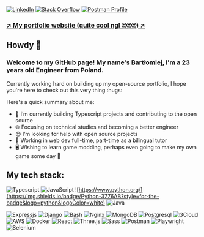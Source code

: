 <a href="https://www.linkedin.com/in/wisie/" target="_blank"><img alt="LinkedIn" src="https://img.shields.io/badge/LinkedIn-0077B5?style=for-the-badge&logo=linkedin&logoColor=white"></a>
<a href="https://stackoverflow.com/users/18636312/wisie"><img alt="Stack Overflow" src="https://img.shields.io/badge/Stack_Overflow-FE7A16?style=for-the-badge&logo=stack-overflow&logoColor=white"></img></a>
<a href="https://www.postman.com/wisieneu"><img alt="Postman Profile" src="https://img.shields.io/badge/Postman profile-FF6C37?style=for-the-badge&logo=postman&logoColor=white"></img></a>

### [↗ My portfolio website (quite cool ngl 🙄🙄🙄) ↗](https://portfolio.wise-ee.xyz/)


## Howdy :cowboy_hat_face:
### Welcome to my GitHub page! My name's Bartłomiej, I'm a 23 years old <strong>Engineer</strong> from Poland.
<p> Currently working hard on building up my open-source portfolio, I hope you're here to check out this very thing :hugs:</p>

Here's a quick summary about me:

- 💭 I’m currently building Typescript projects and contributing to the open source
- 🌐 Focusing on technical studies and becoming a better engineer
- 😊 I’m looking for help with open source projects
- 💼 Working in web dev full-time, part-time as a bilingual tutor
- 🖥  Wishing to learn game modding, perhaps even going to make my own game some day 🤗 

## My tech stack:

![Typescript](https://img.shields.io/badge/TypeScript-007ACC?style=for-the-badge&logo=typescript&logoColor=white) ![JavaScript](https://img.shields.io/badge/JavaScript-F7DF1E?style=for-the-badge&logo=javascript&logoColor=black) ![https://www.python.org/](https://img.shields.io/badge/Python-3776AB?style=for-the-badge&logo=python&logoColor=white) ![Java](https://img.shields.io/badge/java-%23ED8B00.svg?style=for-the-badge&logo=openjdk&logoColor=white)  
 
![Expressjs](https://img.shields.io/badge/express-404D59?style=for-the-badge&logo=express&logoColor=white) ![Django](https://img.shields.io/badge/Django-092E20?style=for-the-badge&logo=django&logoColor=white) ![Bash](https://img.shields.io/badge/Bash-121011?style=for-the-badge&logo=gnu-bash&logoColor=white) ![Nginx](https://img.shields.io/badge/NGINX-38B2AC?style=for-the-badge&logo=nginx&logoColor=white) ![MongoDB](https://img.shields.io/badge/MongoDB-%234ea94b.svg?style=for-the-badge&logo=mongodb&logoColor=white) ![Postgresql](https://img.shields.io/badge/PostgreSQL-316192?style=for-the-badge&logo=postgresql&logoColor=white) ![GCloud](https://img.shields.io/badge/Google_Cloud-4285F4?style=for-the-badge&logo=google-cloud&logoColor=white) ![AWS](https://img.shields.io/badge/Amazon_AWS-232F3E?style=for-the-badge&logo=amazon-aws&logoColor=white) ![Docker](https://img.shields.io/badge/Docker-0FAAFF?style=for-the-badge&logo=docker&logoColor=white
) ![React](https://img.shields.io/badge/React-20232A?style=for-the-badge&logo=react&logoColor=61DAFB)  ![Three.js](https://img.shields.io/badge/three.js-3776AB?style=for-the-badge&logo=three.js&logoColor=white) ![Sass](https://img.shields.io/badge/Sass-CC6699?style=for-the-badge&logo=sass&logoColor=white) ![Postman](https://img.shields.io/badge/Postman-FF6C37?style=for-the-badge&logo=postman&logoColor=white) ![Playwright](https://img.shields.io/badge/-playwright-%232EAD33?style=for-the-badge&logo=playwright&logoColor=white) ![Selenium](https://img.shields.io/badge/-selenium-%43B02A?style=for-the-badge&logo=selenium&logoColor=white)   
